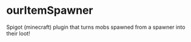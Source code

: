# ourItemSpawner
Spigot (minecraft) plugin that turns mobs spawned from a spawner into their loot!  
